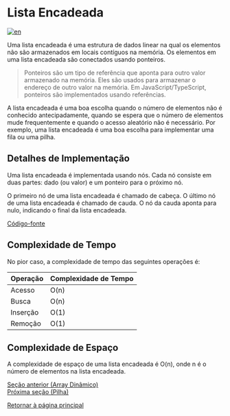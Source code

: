 # Lista Encadeada

[![en](https://img.shields.io/badge/lang-en-red.svg)](./README.md)

Uma lista encadeada é uma estrutura de dados linear na qual os elementos não são armazenados em locais contíguos na memória. Os elementos em uma lista encadeada são conectados usando ponteiros.

> Ponteiros são um tipo de referência que aponta para outro valor armazenado na memória. Eles são usados para armazenar o endereço de outro valor na memória. Em JavaScript/TypeScript, ponteiros são implementados usando referências.

A lista encadeada é uma boa escolha quando o número de elementos não é conhecido antecipadamente, quando se espera que o número de elementos mude frequentemente e quando o acesso aleatório não é necessário. Por exemplo, uma lista encadeada é uma boa escolha para implementar uma fila ou uma pilha.

## Detalhes de Implementação

Uma lista encadeada é implementada usando nós. Cada nó consiste em duas partes: dado (ou valor) e um ponteiro para o próximo nó.

O primeiro nó de uma lista encadeada é chamado de cabeça. O último nó de uma lista encadeada é chamado de cauda. O nó da cauda aponta para nulo, indicando o final da lista encadeada.

[Código-fonte](./LinkedList.ts)

## Complexidade de Tempo

No pior caso, a complexidade de tempo das seguintes operações é:

| Operação | Complexidade de Tempo |
| -------- | --------------------- |
| Acesso   | O(n)                  |
| Busca    | O(n)                  |
| Inserção | O(1)                  |
| Remoção  | O(1)                  |

## Complexidade de Espaço

A complexidade de espaço de uma lista encadeada é O(n), onde n é o número de elementos na lista encadeada.

[Seção anterior (Array Dinâmico)](../dynamic-array/README.pt-br.md) \
[Próxima seção (Pilha)](../stack/README.pt-br.md)

[Retornar à página principal](../../../README.pt-br.md)
